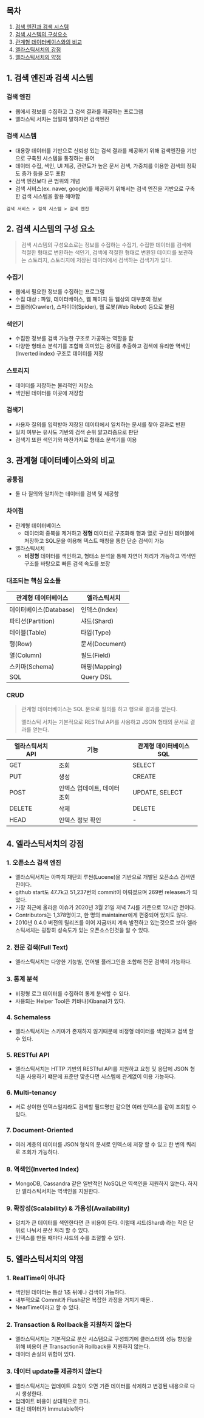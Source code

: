 ## 목차

1. [검색 엔진과 검색 시스템](#1.-검색-엔진과-검색-시스템)
2. [검색 시스템의 구성요소](#2.-검색-시스템의-구성-요소)
3. [관계형 데이터베이스와의 비교](#3.-RDB와의-차이점)
4. [엘라스틱서치의 강점]()
5. [엘라스틱서치의 약점]()

## 1. 검색 엔진과 검색 시스템

### **검색 엔진**

- 웹에서 정보를 수집하고 그 검색 결과를 제공하는 프로그램
- 엘라스틱 서치는 엄밀히 말하자면 검색엔진

### **검색 시스템**

- 대용량 데이터를 기반으로 신뢰성 있는 검색 결과를 제공하기 위해 검색엔진을 기반으로 구축된 시스템을 통칭하는 용어
- 데이터 수집, 색인, UI 제공, 관련도가 높은 문서 검색, 가중치를 이용한 검색의 정확도 증가 등을 모두 포함
- 검색 엔진보다 큰 범위의 개념
- 검색 서비스(ex. naver, google)를 제공하기 위해서는 검색 엔진을 기반으로 구축한 검색 시스템을 활용 해야함

```text
검색 서비스 > 검색 시스템 > 검색 엔진
```

## 2. 검색 시스템의 구성 요소

> 검색 시스템의 구성요소로는 정보를 수집하는 수집기, 수집한 데이터를 검색에 적절한 형태로 변환하는 색인기, 검색에 적절한 형태로 변환된 데이터를 보관하는 스토리지, 스토리지에 저장된 데이터에서 검색하는 검색기가 있다.

### **수집기**

- 웹에서 필요한 정보를 수집하는 프로그램
- 수집 대상 : 파일, 데이터베이스, 웹 페이지 등 웹상의 대부분의 정보
- 크롤러(Crawler), 스파이더(Spider), 웹 로봇(Web Robot) 등으로 불림

### **색인기**

- 수집한 정보를 검색 가능한 구조로 가공하는 역할을 함
- 다양한 형태소 분석기를 조합해 의미있는 용어를 추출하고 검색에 유리한 역색인(Inverted index) 구조로 데이터를 저장

### **스토리지**

- 데이터를 저장하는 물리적인 저장소
- 색인된 데이터를 이곳에 저장함

### **검색기**

- 사용자 질의를 입력받아 저장된 데이터에서 일치하는 문서를 찾아 결과로 반환
- 일치 여부는 유사도 기반의 검색 순위 알고리즘으로 판단
- 검색기 또한 색인기와 마찬가지로 형태소 분석기를 이용

## 3. 관계형 데이터베이스와의 비교

### **공통점**

- 둘 다 질의와 일치하는 데이터를 검색 및 제공함

### **차이점**

- 관계형 데이터베이스
  - 데이터의 중복을 제거하고 **정형** 데이터로 구조화해 행과 열로 구성된 테이블에 저장하고 SQL문을 이용해 텍스트 매칭을 통한 단순 검색이 가능
- 엘라스틱서치
  - **비정형** 데이터를 색인하고, 형태소 분석을 통해 자연어 처리가 가능하고 역색인 구조를 바탕으로 빠른 검색 속도를 보장

### **대조되는 핵심 요소들**

| 관계형 데이터베이스       | 엘라스틱서치       |
| ---------------- | ------------ |
| 데이터베이스(Database) | 인덱스(Index)   |
| 파티션(Partition)   | 샤드(Shard)    |
| 테이블(Table)       | 타입(Type)     |
| 행(Row)           | 문서(Document) |
| 열(Column)        | 필드(Field)    |
| 스키마(Schema)      | 매핑(Mapping)  |
| SQL              | Query DSL    |

### **CRUD**

> 관계형 데이터베이스는 SQL 문으로 질의를 하고 행으로 결과를 얻는다.
>
> 엘라스틱 서치는 기본적으로 RESTful API를 사용하고 JSON 형태의 문서로 결과를 얻는다.

| 엘라스틱서치 API | 기능               | 관계형 데이터베이스 SQL |
| ---------- | ---------------- | -------------- |
| GET        | 조회               | SELECT         |
| PUT        | 생성               | CREATE         |
| POST       | 인덱스 업데이트, 데이터 조회 | UPDATE, SELECT |
| DELETE     | 삭제               | DELETE         |
| HEAD       | 인덱스 정보 확인        | -              |

## 4. 엘라스틱서치의 강점

### 1. 오픈소스 검색 엔진

- 엘라스틱서치는 아파치 재단의 루씬(Lucene)을 기반으로 개발된 오픈소스 검색엔진이다.
- github start도 47.7k고 51,237번의 commit이 이뤄졌으며 269번 releases가 되었다.
- 가장 최근에 올라온 이슈가 2020년 3월 21일 저녁 7시를 기준으로 12시간 전이다.
- Contributors는 1,378명이고, 한 명의 maintainer에게 편중되어 있지도 않다.
- 2010년 0.4.0 버전의 릴리즈를 이어 지금까지 계속 발전하고 있는것으로 보아 엘라스틱서치는 굉장히 성숙도가 있는 오픈소스인것을 알 수 있다.

### 2. 전문 검색(Full Text)

- 엘라스틱서치는 다양한 기능별, 언어별 플러그인을 조합해 전문 검색이 가능하다.

### 3. 통계 분석

- 비정형 로그 데이터를 수집하여 통계 분석할 수 있다.
- 사용되는 Helper Tool은 키바나(Kibana)가 있다.

### 4. Schemaless

- 엘라스틱서치는 스키마가 존재하지 않기때문에 비정형 데이터를 색인하고 검색 할 수 있다.

### 5. RESTful API

- 엘라스틱서치는 HTTP 기반의 RESTful API를 지원하고 요청 및 응답에 JSON 형식을 사용하기 떄문에 표준만 맞춘다면 시스템에 관계없이 이용 가능하다.

### 6. Multi-tenancy

- 서로 상이한 인덱스일지라도 검색할 필드명만 같으면 여러 인덱스를 같이 조회할 수 있다.

### 7. Document-Oriented

- 여러 계층의 데이터를 JSON 형식의 문서로 인덱스에 저장 할 수 있고 한 번의 쿼리로 조회가 가능하다.

### 8. 역색인(Inverted Index)

- MongoDB, Cassandra 같은 일반적인 NoSQL은 역색인을 지원하지 않는다. 하지만 엘라스틱서치는 역색인을 지원한다.

### 9. 확장성(Scalability) & 가용성(Availability)

- 덩치가 큰 데이터를 색인한다면 큰 비용이 든다. 이럴때 샤드(Shard) 라는 작은 단위로 나눠서 분산 처리 할 수 있다.
- 인덱스를 만들 때마다 샤드의 수를 조절할 수 있다.

## 5. 엘라스틱서치의 약점

### 1. RealTime이 아니다

- 색인된 데이터는 통상 1초 뒤에나 검색이 가능하다.
- 내부적으로 Commit과 Flush같은 복잡한 과정을 거치기 때문..
- NearTime이라고 할 수 있다.

### 2. Transaction & Rollback을 지원하지 않는다

- 엘라스틱서치는 기본적으로 분산 시스템으로 구성되기에 클러스터의 성능 향상을 위해 비용이 큰 Transaction과 Rollback을 지원하지 않는다.
- 데이터 손실의 위험이 있다.

### 3. 데이터 update를 제공하지 않는다

- 엘라스틱서치는 업데이트 요청이 오면 기존 데이터를 삭제하고 변경된 내용으로 다시 생성한다.
- 업데이트 비용이 상대적으로 크다.
- 대신 데이터가 Immutable하다

